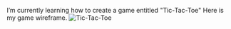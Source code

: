 I’m currently learning how to create a game entitled "Tic-Tac-Toe"
Here is my game wireframe. ![Tic-Tac-Toe]((https://postimg.cc/qgvGP4MD))
